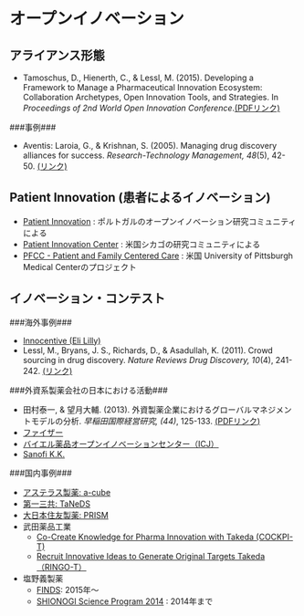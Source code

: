 # オープンイノベーション
## アライアンス形態
* Tamoschus, D., Hienerth, C., & Lessl, M. (2015). Developing a Framework to Manage a Pharmaceutical Innovation Ecosystem: Collaboration Archetypes, Open Innovation Tools, and Strategies. In _Proceedings of 2nd World Open Innovation Conference_.[(PDFリンク)  ](http://woic.corporateinnovation.berkeley.edu/wp-content/uploads/2015/12/D.-Tamoschus-Winning-Best-Student-Paper.pdf)

###事例###
* Aventis: Laroia, G., & Krishnan, S. (2005). Managing drug discovery alliances for success. _Research-Technology Management, 48_(5), 42-50. [(リンク)](http://www.tandfonline.com/doi/abs/10.1080/08956308.2005.11657337)

## Patient Innovation (患者によるイノベーション)
* [Patient Innovation](https://patient-innovation.com/) : ポルトガルのオープンイノベーション研究コミュニティによる
* [Patient Innovation Center](http://www.patientinnovationcenter.org/) : 米国シカゴの研究コミュニティによる
* [PFCC - Patient and Family Centered Care](http://www.pfcc.org/) : 米国 University of Pittsburgh Medical Centerのプロジェクト

## イノベーション・コンテスト
###海外事例###
* [Innocentive (Eli Lilly)](http://www.innocentive.com/)
 * Lessl, M., Bryans, J. S., Richards, D., & Asadullah, K. (2011). Crowd sourcing in drug discovery. _Nature Reviews Drug Discovery, 10_(4), 241-242.  [(リンク)](http://www.nature.com/nrd/journal/v10/n4/abs/nrd3412.html)

###外資系製薬会社の日本における活動###
* 田村泰一, & 望月大輔. (2013). 外資製薬企業におけるグローバルマネジメントモデルの分析. _早稲田国際経営研究, (44)_, 125-133. [(PDFリンク)](https://dspace.wul.waseda.ac.jp/dspace/bitstream/2065/39157/1/KokusaiKeieiKenkyu_44_Tamura.pdf)
* [ファイザー](http://www.pfizer.co.jp/pfizer/development/innovation/index.html)
* [バイエル薬品オープンイノベーションセンター（ICJ）](https://openinnovation.bayer.co.jp/)
* [Sanofi K.K.](http://www.sanofi.co.jp/l/jp/ja/layout.jsp?scat=B06BF767-6E63-4F24-8C08-DE859116F7A8)

###国内事例###
* [アステラス製薬: a-cube](http://www.astellas.com/jp/a-cube/)
* [第一三共: TaNeDS](http://www.daiichisankyo.co.jp/corporate/rd/taneds/)
* [大日本住友製薬: PRISM](http://www.ds-pharma.co.jp/prism/)
* 武田薬品工業
  * [Co-Create Knowledge for Pharma Innovation with Takeda (COCKPI-T)](https://www.takeda.co.jp/research/openi/cockpit/)
  * [Recruit Innovative Ideas to Generate Original Targets Takeda（RINGO-T）](https://www.takeda.co.jp/research/openi/ringot/)
* 塩野義製薬
  * [FINDS](http://www.shionogi.co.jp/finds/): 2015年〜
  * [SHIONOGI Science Program 2014](http://www.shionogi.co.jp/ssp/jp/) : 2014年まで
